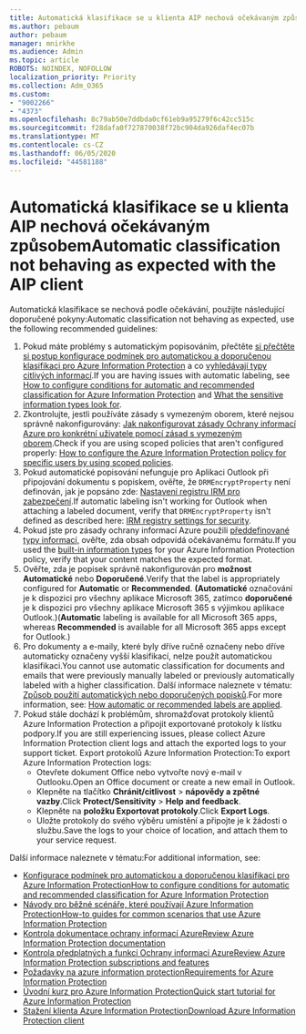 ```yaml
---
title: Automatická klasifikace se u klienta AIP nechová očekávaným způsobem
ms.author: pebaum
author: pebaum
manager: mnirkhe
ms.audience: Admin
ms.topic: article
ROBOTS: NOINDEX, NOFOLLOW
localization_priority: Priority
ms.collection: Adm_O365
ms.custom:
- "9002266"
- "4373"
ms.openlocfilehash: 8c79ab50e7ddbda0cf61eb9a95279f6c42cc515c
ms.sourcegitcommit: f28dafa0f727870038f72bc904da926daf4ec07b
ms.translationtype: MT
ms.contentlocale: cs-CZ
ms.lasthandoff: 06/05/2020
ms.locfileid: "44581188"
---
```

# <a name="automatic-classification-not-behaving-as-expected-with-the-aip-client"></a><span data-ttu-id="79fea-102">Automatická klasifikace se u klienta AIP nechová očekávaným způsobem</span><span class="sxs-lookup"><span data-stu-id="79fea-102">Automatic classification not behaving as expected with the AIP client</span></span>

<span data-ttu-id="79fea-103">Automatická klasifikace se nechová podle očekávání, použijte následující doporučené pokyny:</span><span class="sxs-lookup"><span data-stu-id="79fea-103">Automatic classification not behaving as expected, use the following recommended guidelines:</span></span>

1. <span data-ttu-id="79fea-104">Pokud máte problémy s automatickým popisováním, přečtěte [si přečtěte si postup konfigurace podmínek pro automatickou a doporučenou klasifikaci pro Azure Information Protection](https://docs.microsoft.com/azure/information-protection/configure-policy-classification) a co [vyhledávají typy citlivých informací](https://docs.microsoft.com/microsoft-365/compliance/sensitive-information-type-entity-definitions).</span><span class="sxs-lookup"><span data-stu-id="79fea-104">If you are having issues with automatic labeling, see [How to configure conditions for automatic and recommended classification for Azure Information Protection](https://docs.microsoft.com/azure/information-protection/configure-policy-classification) and [What the sensitive information types look for](https://docs.microsoft.com/microsoft-365/compliance/sensitive-information-type-entity-definitions).</span></span>
2. <span data-ttu-id="79fea-105">Zkontrolujte, jestli používáte zásady s vymezeným oborem, které nejsou správně nakonfigurovány: [Jak nakonfigurovat zásady Ochrany informací Azure pro konkrétní uživatele pomocí zásad s vymezeným oborem](https://docs.microsoft.com/azure/information-protection/configure-policy-scope).</span><span class="sxs-lookup"><span data-stu-id="79fea-105">Check if you are using scoped policies that aren't configured properly: [How to configure the Azure Information Protection policy for specific users by using scoped policies](https://docs.microsoft.com/azure/information-protection/configure-policy-scope).</span></span>
3. <span data-ttu-id="79fea-106">Pokud automatické popisování nefunguje pro Aplikaci Outlook při připojování dokumentu s popiskem, ověřte, že `DRMEncryptProperty` není definován, jak je popsáno zde: [Nastavení registru IRM pro zabezpečení](https://docs.microsoft.com/deployoffice/security/protect-sensitive-messages-and-documents-by-using-irm-in-office#office-2016-irm-registry-key-options).</span><span class="sxs-lookup"><span data-stu-id="79fea-106">If automatic labeling isn't working for Outlook when attaching a labeled document, verify that `DRMEncryptProperty` isn't defined as described here: [IRM registry settings for security](https://docs.microsoft.com/deployoffice/security/protect-sensitive-messages-and-documents-by-using-irm-in-office#office-2016-irm-registry-key-options).</span></span>
4. <span data-ttu-id="79fea-107">Pokud jste pro zásady ochrany informací Azure použili [předdefinované typy informací,](https://support.office.com/article/What-the-sensitive-information-types-look-for-fd505979-76be-4d9f-b459-abef3fc9e86b) ověřte, zda obsah odpovídá očekávanému formátu.</span><span class="sxs-lookup"><span data-stu-id="79fea-107">If you used the [built-in information types](https://support.office.com/article/What-the-sensitive-information-types-look-for-fd505979-76be-4d9f-b459-abef3fc9e86b) for your Azure Information Protection policy, verify that your content matches the expected format.</span></span>
5. <span data-ttu-id="79fea-108">Ověřte, zda je popisek správně nakonfigurován pro **možnost Automatické** nebo **Doporučené**.</span><span class="sxs-lookup"><span data-stu-id="79fea-108">Verify that the label is appropriately configured for **Automatic** or **Recommended**.</span></span> <span data-ttu-id="79fea-109">**(Automatické** označování je k dispozici pro všechny aplikace Microsoft 365, zatímco **doporučené** je k dispozici pro všechny aplikace Microsoft 365 s výjimkou aplikace Outlook.)</span><span class="sxs-lookup"><span data-stu-id="79fea-109">(**Automatic** labeling is available for all Microsoft 365 apps, whereas **Recommended** is available for all Microsoft 365 apps except for Outlook.)</span></span>
6. <span data-ttu-id="79fea-110">Pro dokumenty a e-maily, které byly dříve ručně označeny nebo dříve automaticky označeny vyšší klasifikací, nelze použít automatickou klasifikaci.</span><span class="sxs-lookup"><span data-stu-id="79fea-110">You cannot use automatic classification for documents and emails that were previously manually labeled or previously automatically labeled with a higher classification.</span></span>  <span data-ttu-id="79fea-111">Další informace naleznete v tématu: [Způsob použití automatických nebo doporučených popisků](https://docs.microsoft.com/azure/information-protection/configure-policy-classification#how-automatic-or-recommended-labels-are-applied).</span><span class="sxs-lookup"><span data-stu-id="79fea-111">For more information, see: [How automatic or recommended labels are applied](https://docs.microsoft.com/azure/information-protection/configure-policy-classification#how-automatic-or-recommended-labels-are-applied).</span></span>
7. <span data-ttu-id="79fea-112">Pokud stále dochází k problémům, shromažďovat protokoly klientů Azure Information Protection a připojit exportované protokoly k lístku podpory.</span><span class="sxs-lookup"><span data-stu-id="79fea-112">If you are still experiencing issues, please collect Azure Information Protection client logs and attach the exported logs to your support ticket.</span></span> <span data-ttu-id="79fea-113">Export protokolů Azure Information Protection:</span><span class="sxs-lookup"><span data-stu-id="79fea-113">To export Azure Information Protection logs:</span></span>
    - <span data-ttu-id="79fea-114">Otevřete dokument Office nebo vytvořte nový e-mail v Outlooku.</span><span class="sxs-lookup"><span data-stu-id="79fea-114">Open an Office document or create a new email in Outlook.</span></span>
    - <span data-ttu-id="79fea-115">Klepněte na tlačítko **Chránit/citlivost**  >  **nápovědy a zpětné vazby**.</span><span class="sxs-lookup"><span data-stu-id="79fea-115">Click **Protect/Sensitivity** > **Help and feedback**.</span></span>
    - <span data-ttu-id="79fea-116">Klepněte na **položku Exportovat protokoly**.</span><span class="sxs-lookup"><span data-stu-id="79fea-116">Click **Export Logs**.</span></span>
    - <span data-ttu-id="79fea-117">Uložte protokoly do svého výběru umístění a připojte je k žádosti o službu.</span><span class="sxs-lookup"><span data-stu-id="79fea-117">Save the logs to your choice of location, and attach them to your service request.</span></span>

<span data-ttu-id="79fea-118">Další informace naleznete v tématu:</span><span class="sxs-lookup"><span data-stu-id="79fea-118">For additional information, see:</span></span>

- [<span data-ttu-id="79fea-119">Konfigurace podmínek pro automatickou a doporučenou klasifikaci pro Azure Information Protection</span><span class="sxs-lookup"><span data-stu-id="79fea-119">How to configure conditions for automatic and recommended classification for Azure Information Protection</span></span>](https://docs.microsoft.com/azure/information-protection/configure-policy-classification)
- [<span data-ttu-id="79fea-120">Návody pro běžné scénáře, které používají Azure Information Protection</span><span class="sxs-lookup"><span data-stu-id="79fea-120">How-to guides for common scenarios that use Azure Information Protection</span></span>](https://docs.microsoft.com/azure/information-protection/how-to-guides)
- [<span data-ttu-id="79fea-121">Kontrola dokumentace ochrany informací Azure</span><span class="sxs-lookup"><span data-stu-id="79fea-121">Review Azure Information Protection documentation</span></span>](https://docs.microsoft.com/azure/information-protection/what-is-information-protection)
- [<span data-ttu-id="79fea-122">Kontrola předplatných a funkcí Ochrany informací Azure</span><span class="sxs-lookup"><span data-stu-id="79fea-122">Review Azure Information Protection subscriptions and features</span></span>](https://azure.microsoft.com/pricing/details/information-protection)
- [<span data-ttu-id="79fea-123">Požadavky na azure information protection</span><span class="sxs-lookup"><span data-stu-id="79fea-123">Requirements for Azure Information Protection</span></span>](https://docs.microsoft.com/azure/information-protection/get-started/requirements)
- [<span data-ttu-id="79fea-124">Úvodní kurz pro Azure Information Protection</span><span class="sxs-lookup"><span data-stu-id="79fea-124">Quick start tutorial for Azure Information Protection</span></span>](https://docs.microsoft.com/azure/information-protection/get-started/infoprotect-quick-start-tutorial)
- [<span data-ttu-id="79fea-125">Stažení klienta Azure Information Protection</span><span class="sxs-lookup"><span data-stu-id="79fea-125">Download Azure Information Protection client</span></span>](https://www.microsoft.com/download/details.aspx?id=53018)
